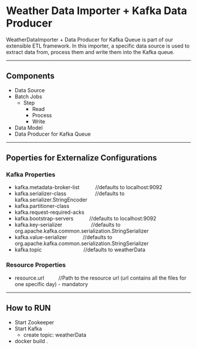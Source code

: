 # Weather Data Importer + Kafka Data Producer
WeatherDataImporter + Data Producer for Kafka Queue is part of our extensible ETL framework. In this importer, a specific data source is used to extract data from, process them and write them into the Kafka queue.

-----------------------------
## Components
- Data Source
- Batch Jobs
  - Step
      - Read
      - Process
      - Write
- Data Model
- Data Producer for Kafka Queue

-------------------------------

## Poperties for Externalize Configurations 

### Kafka Properties

* kafka.metadata-broker-list &nbsp;&nbsp;&nbsp;&nbsp;&nbsp;&nbsp;&nbsp;&nbsp;&nbsp; //defaults to localhost:9092
* kafka.serializer-class      &nbsp;&nbsp;&nbsp;&nbsp;&nbsp;&nbsp;&nbsp;&nbsp;&nbsp;&nbsp;&nbsp;&nbsp;&nbsp;&nbsp;&nbsp;&nbsp;&nbsp;&nbsp; //defaults to kafka.serializer.StringEncoder
* kafka.partitioner-class     &nbsp;&nbsp;&nbsp;&nbsp;&nbsp;&nbsp;&nbsp;&nbsp;&nbsp;
* kafka.request-required-acks &nbsp;&nbsp;&nbsp;&nbsp;&nbsp;&nbsp;&nbsp;&nbsp;&nbsp;
* kafka.bootstrap-servers     &nbsp;&nbsp;&nbsp;&nbsp;&nbsp;&nbsp;&nbsp;&nbsp;&nbsp; //defaults to localhost:9092
* kafka.key-serializer         &nbsp;&nbsp;&nbsp;&nbsp;&nbsp;&nbsp;&nbsp;&nbsp;&nbsp;&nbsp;&nbsp;&nbsp;&nbsp;&nbsp;&nbsp;&nbsp;&nbsp;&nbsp; //defaults to org.apache.kafka.common.serialization.StringSerializer
* kafka.value-serializer      &nbsp;&nbsp;&nbsp;&nbsp;&nbsp;&nbsp;&nbsp;&nbsp;&nbsp; //defaults to org.apache.kafka.common.serialization.StringSerializer
* kafka.topic                 &nbsp;&nbsp;&nbsp;&nbsp;&nbsp;&nbsp;&nbsp;&nbsp;&nbsp;&nbsp;&nbsp;&nbsp;&nbsp;&nbsp;&nbsp;&nbsp;&nbsp;&nbsp;&nbsp;&nbsp;&nbsp;&nbsp;&nbsp;&nbsp;&nbsp;&nbsp;&nbsp; //defaults to weatherData


### Resource Properties

* resource.url &nbsp;&nbsp;&nbsp;&nbsp;&nbsp;&nbsp;&nbsp;&nbsp;&nbsp;//Path to the resource url (url contains all the files for one specific day) - mandatory

--------------------------------

## How to RUN

- Start Zookeeper
- Start Kafka
  - create topic: weatherData
- docker build . 



